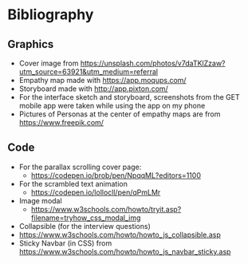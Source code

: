 # Bibliography

## Graphics
- Cover image from https://unsplash.com/photos/v7daTKlZzaw?utm_source=63921&utm_medium=referral
- Empathy map made with https://app.moqups.com/
- Storyboard made with http://app.pixton.com/
- For the interface sketch and storyboard, screenshots from the GET mobile app were taken while using the app on my phone
- Pictures of Personas at the center of empathy maps are from https://www.freepik.com/

## Code
- For the parallax scrolling cover page:
  - https://codepen.io/brob/pen/NpqqML?editors=1100
- For the scrambled text animation
  - https://codepen.io/lollocll/pen/qPmLMr
- Image modal
  - https://www.w3schools.com/howto/tryit.asp?filename=tryhow_css_modal_img
- Collapsible (for the interview questions)
 - https://www.w3schools.com/howto/howto_js_collapsible.asp
- Sticky Navbar (in CSS) from https://www.w3schools.com/howto/howto_js_navbar_sticky.asp
